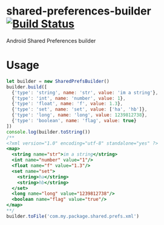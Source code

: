 # shared-preferences-builder [![Build Status](https://travis-ci.org/vrunoa/shared-preferences-builder.svg?branch=master)](https://travis-ci.org/vrunoa/shared-preferences-builder)
Android Shared Preferences builder

# Usage
```javascript
let builder = new SharedPrefsBuilder()
builder.build([
  {'type': 'string', name: 'str', value: 'im a string'},
  {'type': 'int', name: 'number', value: 1},
  {'type': 'float', name: 'f', value: 1.3},
  {'type': 'set', name: 'set', value: ['ha', 'hb']},
  {'type': 'long', name: 'long', value: 1239812738},
  {'type': 'boolean', name: 'flag', value: true}
])
console.log(builder.toString())
/**
<?xml version="1.0" encoding="utf-8" standalone="yes" ?>
<map>
  <string name="str">im a string</string>
  <int name="number" value="1"/>
  <float name="f" value="1.3"/>
  <set name="set">
    <string>ha</string>
    <string>hb</string>
  </set>
  <long name="long" value="1239812738"/>
  <boolean name="flag" value="true"/>
</map>
**/
builder.toFile('com.my.package.shared.prefs.xml')
```
